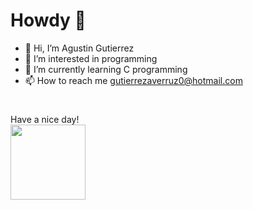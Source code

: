# Howdy 🤠

- 👋 Hi, I’m Agustin Gutierrez
- 👀 I’m interested in programming
- 🌱 I’m currently learning C programming
- 📫 How to reach me gutierrezaverruz0@hotmail.com

#
Have a nice day!
<br>
<img height="120" src="https://github.com/AgustinGutierrez0/AgustinGutierrez0/blob/main/contributions.svg"/>
<br>
